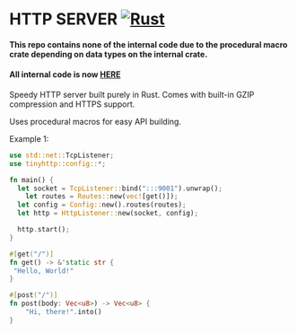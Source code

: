 # HTTP SERVER [![Rust](https://github.com/Yourlitdaddy/tinyhttp/actions/workflows/rust.yml/badge.svg?branch=main)](https://github.com/Yourlitdaddy/tinyhttp/actions/workflows/rust.yml)

#### This repo contains none of the internal code due to the procedural macro crate depending on data types on the internal crate.

#### All internal code is now [HERE](https://github.com/yourlitdaddy/tinyhttp-internal)

Speedy HTTP server built purely in Rust. Comes with built-in GZIP compression and HTTPS support.

Uses procedural macros for easy API building.



Example 1:
```rust
use std::net::TcpListener;
use tinyhttp::config::*;

fn main() {
  let socket = TcpListener::bind(":::9001").unwrap();
	let routes = Routes::new(vec![get()]);
  let config = Config::new().routes(routes);
  let http = HttpListener::new(socket, config);

  http.start();
}

#[get("/")]
fn get() -> &'static str {
 "Hello, World!"
}

#[post("/")]
fn post(body: Vec<u8>) -> Vec<u8> {
	"Hi, there!".into()
}
